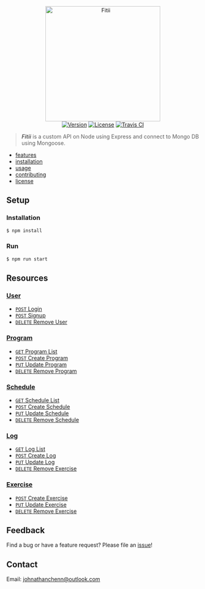 <p align="center">
  <img href="https://johnathanachen.github.io/Fitii/" src="https://raw.githubusercontent.com/johnathanachen/Fitii/master/docs/logo.png" width="300" alt="Fitii">
  <br>
  <a href="#"><img src="https://img.shields.io/badge/npm-v1.0.0-42b983.svg" alt="Version"></a>
  <a href="#"><img src="https://img.shields.io/badge/license-MIT-blue.svg" alt="License"></a>
  <a href="#"><img src="https://img.shields.io/badge/build-passing-brightgreen.svg" alt="Travis CI"></a>
</p>

> ***Fitii*** is a custom API on Node using Express and connect to Mongo DB using Mongoose.

- [features](#features)
- [installation](#installation)
- [usage](#usage)
- [contributing](#contributing)
- [license](#license)

## Setup

### Installation

```js
$ npm install
```

### Run

```js
$ npm run start
```

## Resources
### [User](User.md)
- [```POST``` Login]()
- [```POST``` Signup]()
- [```DELETE``` Remove User]()

### [Program](Program.md)
- [```GET``` Program List]()
- [```POST``` Create Program](program/POST_Create.md)
- [```PUT``` Update Program]()
- [```DELETE``` Remove Program]()

### [Schedule](schedule.md)
- [```GET``` Schedule List]()
- [```POST``` Create Schedule]()
- [```PUT``` Update Schedule]()
- [```DELETE``` Remove Schedule]()

### [Log](log.md)
- [```GET``` Log List]()
- [```POST``` Create Log]()
- [```PUT``` Update Log]()
- [```DELETE``` Remove Exercise]()

### [Exercise](exercise.md)
- [```POST``` Create Exercise]()
- [```PUT``` Update Exercise]()
- [```DELETE``` Remove Exercise]()

## Feedback
Find a bug or have a feature request? Please file an <a href="https://github.com/johnathanachen/FitnessAPI/issues" targe="_blank">issue</a>!

## Contact
Email: [johnathanchenn@outlook.com](mailto:johnathanchenn@outlook.com)
